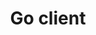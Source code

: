 ---
title: "Go client"
layout: "go-package"
package:
  prefix: microcks.io/go-client
  vcs: git
  repository: "https://github.com/microcks/microcks-go-client"
---